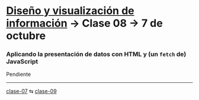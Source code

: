 # [Diseño y visualización de información](https://github.com/profesorfaco/troncal/) → Clase 08 → 7 de octubre

### Aplicando la presentación de datos con HTML y (un `fetch` de) JavaScript

Pendiente

_ _ _ _ 

[clase-07](https://github.com/profesorfaco/troncal/blob/main/clase-07/README.md) ⇆ [clase-09](https://github.com/profesorfaco/troncal/blob/main/clase-09/README.md)
